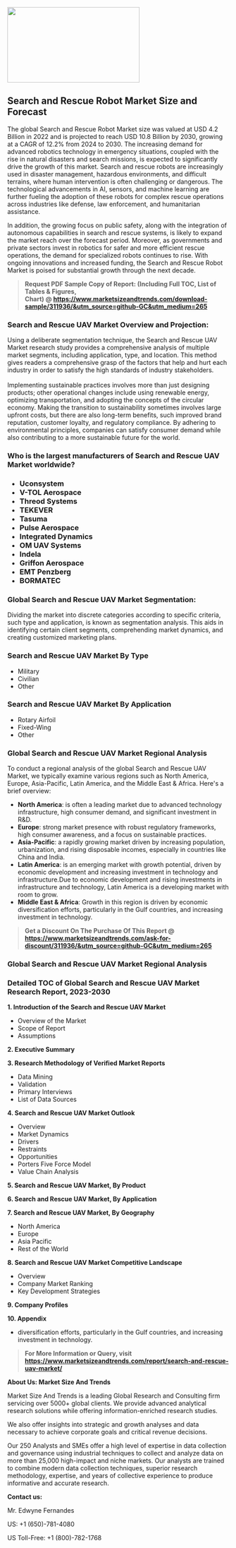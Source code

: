 <p><img class="alignnone size-medium wp-image-20088" src="https://ffe5etoiles.com/wp-content/uploads/2024/12/MST1-300x171.png" alt="" width="300" height="171" /></p><h2>Search and Rescue Robot Market Size and Forecast</h2><p>The global Search and Rescue Robot Market size was valued at USD 4.2 Billion in 2022 and is projected to reach USD 10.8 Billion by 2030, growing at a CAGR of 12.2% from 2024 to 2030. The increasing demand for advanced robotics technology in emergency situations, coupled with the rise in natural disasters and search missions, is expected to significantly drive the growth of this market. Search and rescue robots are increasingly used in disaster management, hazardous environments, and difficult terrains, where human intervention is often challenging or dangerous. The technological advancements in AI, sensors, and machine learning are further fueling the adoption of these robots for complex rescue operations across industries like defense, law enforcement, and humanitarian assistance.</p><p>In addition, the growing focus on public safety, along with the integration of autonomous capabilities in search and rescue systems, is likely to expand the market reach over the forecast period. Moreover, as governments and private sectors invest in robotics for safer and more efficient rescue operations, the demand for specialized robots continues to rise. With ongoing innovations and increased funding, the Search and Rescue Robot Market is poised for substantial growth through the next decade.</p></p><blockquote id="" class=""><strong>Request PDF Sample Copy of Report: (Including Full TOC, List of Tables &amp; Figures, Chart)&nbsp;@&nbsp;<strong><a href="https://www.marketsizeandtrends.com/download-sample/311936/&utm_source=github-GC&utm_medium=265" target="_blank">https://www.marketsizeandtrends.com/download-sample/311936/&utm_source=github-GC&utm_medium=265</a></strong></strong></blockquote><h3 id="" class="">Search and Rescue UAV Market&nbsp;Overview and Projection:</h3><p id="" class="">Using a deliberate segmentation technique, the Search and Rescue UAV Market research study provides a comprehensive analysis of multiple market segments, including application, type, and location. This method gives readers a comprehensive grasp of the factors that help and hurt each industry in order to satisfy the high standards of industry stakeholders. <br /> <br />Implementing sustainable practices involves more than just designing products; other operational changes include using renewable energy, optimizing transportation, and adopting the concepts of the circular economy. Making the transition to sustainability sometimes involves large upfront costs, but there are also long-term benefits, such improved brand reputation, customer loyalty, and regulatory compliance. By adhering to environmental principles, companies can satisfy consumer demand while also contributing to a more sustainable future for the world.</p><h3 id="" class="">Who is the largest manufacturers of&nbsp;Search and Rescue UAV Market worldwide?</h3><h3 class=""><p><ul><li>Uconsystem </li><li> V-TOL Aerospace </li><li> Threod Systems </li><li> TEKEVER </li><li> Tasuma </li><li> Pulse Aerospace </li><li> Integrated Dynamics </li><li> OM UAV Systems </li><li> Indela </li><li> Griffon Aerospace </li><li> EMT Penzberg </li><li> BORMATEC</li></ul></p></h3><h3 id="" class="">Global&nbsp;Search and Rescue UAV Market Segmentation:</h3><p id="" class="">Dividing the market into discrete categories according to specific criteria, such type and application, is known as segmentation analysis. This aids in identifying certain client segments, comprehending market dynamics, and creating customized marketing plans.</p><h3 id="" class="">Search and Rescue UAV Market&nbsp;By Type</h3><p><p><ul><li>Military</li><li> Civilian</li><li> Other</p></li></ul></p></p><h3 id="" class="">Search and Rescue UAV Market&nbsp;By Application</h3><p class=""><p><ul><li>Rotary Airfoil</li><li> Fixed-Wing</li><li> Other</li></ul></p></p><h3 id="" class="">Global Search and Rescue UAV Market Regional Analysis</h3><p id="" class="">To conduct a regional analysis of the global Search and Rescue UAV Market, we typically examine various regions such as North America, Europe, Asia-Pacific, Latin America, and the Middle East &amp; Africa. Here's a brief overview:</p><ul><li><strong>North America</strong>: is often a leading market due to advanced technology infrastructure, high consumer demand, and significant investment in R&amp;D.</li><li><strong>Europe</strong>: strong market presence with robust regulatory frameworks, high consumer awareness, and a focus on sustainable practices.</li><li><strong>Asia-Pacific</strong>: a rapidly growing market driven by increasing population, urbanization, and rising disposable incomes, especially in countries like China and India.</li><li><strong>Latin America</strong>: is an emerging market with growth potential, driven by economic development and increasing investment in technology and infrastructure.Due to economic development and rising investments in infrastructure and technology, Latin America is a developing market with room to grow.</li><li><strong>Middle East &amp; Africa</strong>: Growth in this region is driven by economic diversification efforts, particularly in the Gulf countries, and increasing investment in technology.</li></ul><blockquote id="" class=""><strong>Get a Discount On The Purchase Of This Report @ <strong><a href="https://www.marketsizeandtrends.com/ask-for-discount/311936/&utm_source=github-GC&utm_medium=265" target="_blank">https://www.marketsizeandtrends.com/ask-for-discount/311936/&utm_source=github-GC&utm_medium=265</a></strong></strong></blockquote><h3 id="" class="">Global Search and Rescue UAV Market Regional Analysis</h3><h3 id="" class="">Detailed TOC of Global Search and Rescue UAV Market Research Report, 2023-2030</h3><p id="" class=""><strong>1. Introduction of the Search and Rescue UAV Market</strong></p><ul><li>Overview of the Market</li><li>Scope of Report</li><li>Assumptions</li></ul><p id="" class=""><strong>2. Executive Summary</strong></p><p id="" class=""><strong>3. Research Methodology of Verified Market Reports</strong></p><ul><li>Data Mining</li><li>Validation</li><li>Primary Interviews</li><li>List of Data Sources</li></ul><p id="" class=""><strong>4. Search and Rescue UAV Market Outlook</strong></p><ul><li>Overview</li><li>Market Dynamics</li><li>Drivers</li><li>Restraints</li><li>Opportunities</li><li>Porters Five Force Model</li><li>Value Chain Analysis</li></ul><p id="" class=""><strong>5. Search and Rescue UAV Market, By Product</strong></p><p id="" class=""><strong>6. Search and Rescue UAV Market, By Application</strong></p><p id="" class=""><strong>7. Search and Rescue UAV Market, By Geography</strong></p><ul><li>North America</li><li>Europe</li><li>Asia Pacific</li><li>Rest of the World</li></ul><p id="" class=""><strong>8. Search and Rescue UAV Market Competitive Landscape</strong></p><ul><li>Overview</li><li>Company Market Ranking</li><li>Key Development Strategies</li></ul><p id="" class=""><strong>9. Company Profiles</strong></p><p id="" class=""><strong>10. Appendix</strong></p><ul><li>diversification efforts, particularly in the Gulf countries, and increasing investment in technology.</li></ul><blockquote id="" class=""><strong>For More Information or Query, visit <strong><strong><a href="https://www.marketsizeandtrends.com/report/search-and-rescue-uav-market/" target="_blank">https://www.marketsizeandtrends.com/report/search-and-rescue-uav-market/</a></strong></strong></strong></blockquote><p id="" class=""><strong>About Us: Market Size And Trends</strong></p><p id="" class="">Market Size And Trends is a leading Global Research and Consulting firm servicing over 5000+ global clients. We provide advanced analytical research solutions while offering information-enriched research studies.</p><p id="" class="">We also offer insights into strategic and growth analyses and data necessary to achieve corporate goals and critical revenue decisions.</p><p id="" class="">Our 250 Analysts and SMEs offer a high level of expertise in data collection and governance using industrial techniques to collect and analyze data on more than 25,000 high-impact and niche markets. Our analysts are trained to combine modern data collection techniques, superior research methodology, expertise, and years of collective experience to produce informative and accurate research.</p><p id="" class=""><strong>Contact us:</strong></p><p id="" class="">Mr. Edwyne Fernandes</p><p id="" class="">US: +1 (650)-781-4080</p><p id="" class="">US Toll-Free: +1 (800)-782-1768</p>

